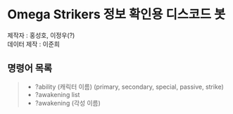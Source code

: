 # Omega Strikers 정보 확인용 디스코드 봇<br/>

제작자 : 홍성호, 이정우(?) <br/>
데이터 제작 : 이준희

## 명령어 목록
> * ?ability (캐릭터 이름) (primary, secondary, special, passive, strike)
> * ?awakening list
> * ?awakening (각성 이름)

